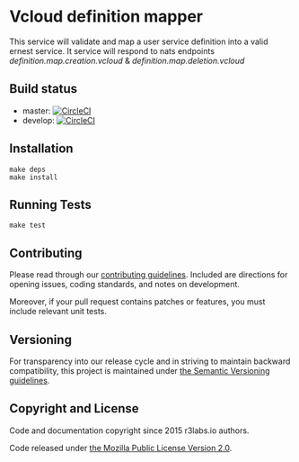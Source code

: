 # Vcloud definition mapper

This service will validate and map a user service definition into a valid ernest service. It service will respond to nats endpoints *definition.map.creation.vcloud* & *definition.map.deletion.vcloud*

## Build status

* master: [![CircleCI](https://circleci.com/gh/ernestio/vcloud-definition-mapper/tree/master.svg?style=svg)](https://circleci.com/gh/ernestio/vcloud-definition-mapper/tree/master)
* develop: [![CircleCI](https://circleci.com/gh/ernestio/vcloud-definition-mapper/tree/develop.svg?style=svg)](https://circleci.com/gh/ernestio/vcloud-definition-mapper/tree/develop)

## Installation

```
make deps
make install
```

## Running Tests

```
make test
```

## Contributing

Please read through our
[contributing guidelines](CONTRIBUTING.md).
Included are directions for opening issues, coding standards, and notes on
development.

Moreover, if your pull request contains patches or features, you must include
relevant unit tests.

## Versioning

For transparency into our release cycle and in striving to maintain backward
compatibility, this project is maintained under [the Semantic Versioning guidelines](http://semver.org/).

## Copyright and License

Code and documentation copyright since 2015 r3labs.io authors.

Code released under
[the Mozilla Public License Version 2.0](LICENSE).
